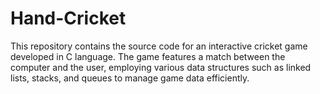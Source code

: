 # Hand-Cricket
This repository contains the source code for an interactive cricket game developed in C language. The game features a match between the computer and the user, employing various data structures such as linked lists, stacks, and queues to manage game data efficiently.
